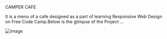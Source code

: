 CAMPER CAFE

It is a menu of a cafe designed as a part of learning Responsive Web Design on Free Code Camp.Below is the glimpse of the Project ...

![image](https://github.com/user-attachments/assets/a5917449-6ab4-4fc9-8e9a-3506f8099ae3)

